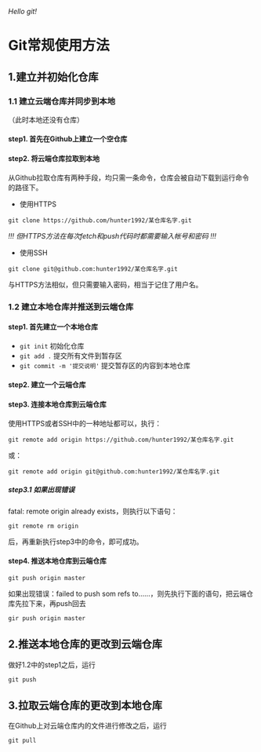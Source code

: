 *Hello git!*

# Git常规使用方法
## 1.建立并初始化仓库
### 1.1 建立云端仓库并同步到本地
（此时本地还没有仓库）
#### step1. 首先在Github上建立一个空仓库   
#### step2. 将云端仓库拉取到本地

从Github拉取仓库有两种手段，均只需一条命令，仓库会被自动下载到运行命令的路径下。

+ 使用HTTPS

```
git clone https://github.com/hunter1992/某仓库名字.git
```
   
*!!! 但HTTPS方法在每次fetch和push代码时都需要输入帐号和密码 !!!*
+ 使用SSH   
```
git clone git@github.com:hunter1992/某仓库名字.git
```
与HTTPS方法相似，但只需要输入密码，相当于记住了用户名。
### 1.2 建立本地仓库并推送到云端仓库
#### step1. 首先建立一个本地仓库   
+ ```git init``` 初始化仓库
+ ```git add .``` 提交所有文件到暂存区
+ ```git commit -m '提交说明'``` 提交暂存区的内容到本地仓库
#### step2. 建立一个云端仓库
#### step3. 连接本地仓库到云端仓库
使用HTTPS或者SSH中的一种地址都可以，执行：
```
git remote add origin https://github.com/hunter1992/某仓库名字.git
```
或：
```
git remote add origin git@github.com:hunter1992/某仓库名字.git
```
##### step3.1 如果出现错误
fatal: remote origin already exists，则执行以下语句：
```
git remote rm origin
```
后，再重新执行step3中的命令，即可成功。
#### step4. 推送本地仓库到云端仓库
```
git push origin master
```
如果出现错误：failed to push som refs to……，则先执行下面的语句，把云端仓库先拉下来，再push回去
```
gir push origin master
```
## 2.推送本地仓库的更改到云端仓库
做好1.2中的step1之后，运行
```
git push
```
## 3.拉取云端仓库的更改到本地仓库
在Github上对云端仓库内的文件进行修改之后，运行
```
git pull
```

